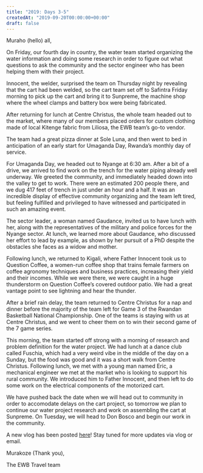 ```yaml
---
title: "2019: Days 3-5"
createdAt: "2019-09-20T00:00:00+00:00"
draft: false
---
```

Muraho (hello) all,

On Friday, our fourth day in country, the water team started organizing the water information and doing some research in order to figure out what questions to ask the community and the sector engineer who has been helping them with their project.

Innocent, the welder, surprised the team on Thursday night by revealing that the cart had been welded, so the cart team set off to Safintra Friday morning to pick up the cart and bring it to Sunpreme, the machine shop where the wheel clamps and battery box were being fabricated. 

After returning for lunch at Centre Christus, the whole team headed out to the market, where many of our members placed orders for custom clothing made of local Kitenge fabric from Liliosa, the EWB team’s go-to vendor. 

The team had a great pizza dinner at Sole Luna, and then went to bed in anticipation of an early start for Umaganda Day, Rwanda’s monthly day of service. 

For Umaganda Day, we headed out to Nyange at 6:30 am. After a bit of a drive, we arrived to find work on the trench for the water piping already well underway. We greeted the community, and immediately headed down into the valley to get to work. There were an estimated 200 people there, and we dug 417 feet of trench in just under an hour and a half. It was an incredible display of effective community organizing and the team left tired, but feeling fulfilled and privileged to have witnessed and participated in such an amazing event. 

The sector leader, a woman named Gaudance, invited us to have lunch with her, along with the representatives of the military and police forces for the Nyange sector. At lunch, we learned more about Gaudance, who discussed her effort to lead by example, as shown by her pursuit of a PhD despite the obstacles she faces as a widow and mother. 

Following lunch, we returned to Kigali, where Father Innocent took us to Question Coffee, a women-run coffee shop that trains female farmers on coffee agronomy techniques and business practices, increasing their yield and their incomes. While we were there, we were caught in a huge thunderstorm on Question Coffee’s covered outdoor patio. We had a great vantage point to see lightning and hear the thunder. 

After a brief rain delay, the team returned to Centre Christus for a nap and dinner before the majority of the team left for Game 3 of the Rwandan Basketball National Championship. One of the teams is staying with us at Centre Christus, and we went to cheer them on to win their second game of the 7 game series. 

This morning, the team started off strong with a morning of research and problem definition for the water project. We had lunch at a dance club called Fuschia, which had a very weird vibe in the middle of the day on a Sunday, but the food was good and it was a short walk from Centre Christus. Following lunch, we met with a young man named Eric, a mechanical engineer we met at the market who is looking to support his rural community. We introduced him to Father Innocent, and then left to do some work on the electrical components of the motorized cart. 

We have pushed back the date when we will head out to community in order to accomodate delays on the cart project, so tomorrow we plan to continue our water project research and work on assembling the cart at Sunpreme. On Tuesday, we will head to Don Bosco and begin our work in the community. 

A new vlog has been posted [here](https://youtu.be/jK_juY-kqdw)! Stay tuned for more updates via vlog or email.

Murakoze (Thank you),

The EWB Travel team